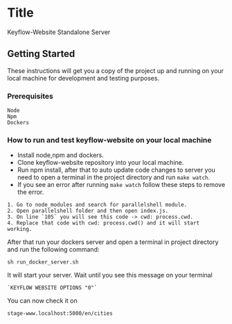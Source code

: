# Title

Keyflow-Website Standalone Server

## Getting Started

These instructions will get you a copy of the project up and running on your local machine for development and testing purposes. 

### Prerequisites
```
Node 
Npm
Dockers
```
### How to run and test keyflow-website on your local machine
- Install node,npm and dockers. 
- Clone keyflow-website repository into your local machine.
- Run npm install, after that to auto update code changes to server you need to open a terminal in the project directory and run `make watch`. 
- If you see an error after running `make watch` follow these steps to remove the error.
```
1. Go to node_modules and search for parallelshell module.
2. Open parallelshell folder and then open index.js.
3. On line `105` you will see this code -> cwd: process.cwd.
4. Replace that code with cwd: process.cwd() and it will start working.
```
After that run your dockers server and open a terminal in project directory and run the following command:
```
sh run_docker_server.sh
```
It will start your server. Wait until you see this message on your terminal 
```
`KEYFLOW WEBSITE OPTIONS "0"`
```
You can now check it on 

```stage-www.localhost:5000/en/cities```
